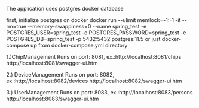 The application uses postgres docker database

first, initialize postgres on docker
 docker run --ulimit memlock=-1:-1 -it --rm=true --memory-swappiness=0 --name spring_test -e POSTGRES_USER=spring_test -e POSTGRES_PASSWORD=spring_test -e POSTGRES_DB=spring_test -p 5432:5432 postgres:11.5
 or just docker-compose up from docker-compose.yml directory

1.)ChipManagement
Runs on port: 8081, ex.:http://localhost:8081/chips
http://localhost:8081/swagger-ui.htm

2.) DeviceManagement
Runs on port: 8082, ex.:http://localhost:8082/devices
http://localhost:8082/swagger-ui.htm

3.) UserManagement
Runs on port: 8083, ex.:http://localhost:8083/persons
http://localhost:8083/swagger-ui.htm
